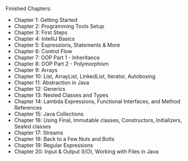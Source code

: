 Finished Chapters:

- Chapter 1: Getting Started
- Chapter 2: Programming Tools Setup
- Chapter 3: First Steps
- Chapter 4: IntelliJ Basics
- Chapter 5: Expressions, Statements & More
- Chapter 6: Control Flow
- Chapter 7: OOP Part 1 - Inheritance
- Chapter 8: OOP Part 2 - Polymorphism
- Chapter 9: Arrays
- Chapter 10: List, ArrayList, LinkedList, Iterator, Autoboxing
- Chapter 11: Abstraction in Java
- Chapter 12: Generics
- Chapter 13: Nested Classes and Types
- Chapter 14: Lambda Expressions, Functional Interfaces, and Method References
- Chapter 15: Java Collections
- Chapter 16: Using Final, Immutable classes, Constructors, Initializers, Sealed classes
- Chapter 17: Streams
- Chapter 18: Back to a Few Nuts and Bolts
- Chapter 19: Regular Expressions
- Chapter 20: Input & Output (I/O), Working with Files in Java
